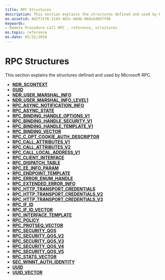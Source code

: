 ```yaml
---
title: RPC Structures
description: This section explains the structures defined and used by Microsoft RPC.
ms.assetid: 8d2f31f6-21d3-402c-b84b-960a2d03ff40
keywords:
- Remote Procedure Call RPC , reference, structures
ms.topic: reference
ms.date: 05/31/2018
---
```


# RPC Structures

This section explains the structures defined and used by Microsoft RPC.

-   [**NDR\_SCONTEXT**](/previous-versions/aa374336(v=vs.80))
-   [**GUID**](/windows/win32/api/guiddef/ns-guiddef-guid)
-   [**NDR\_USER\_MARSHAL\_INFO**](/windows/win32/api/Rpcndr/ns-rpcndr-ndr_user_marshal_info)
-   [**NDR\_USER\_MARSHAL\_INFO\_LEVEL1**](/windows/win32/api/Rpcndr/ns-rpcndr-ndr_user_marshal_info_level1)
-   [**RPC\_ASYNC\_NOTIFICATION\_INFO**](/windows/win32/api/Rpcasync/ns-rpcasync-rpc_async_notification_info)
-   [**RPC\_ASYNC\_STATE**](/windows/win32/api/Rpcasync/ns-rpcasync-rpc_async_state)
-   [**RPC\_BINDING\_HANDLE\_OPTIONS\_V1**](/windows/win32/api/Rpcdce/ns-rpcdce-rpc_binding_handle_options_v1)
-   [**RPC\_BINDING\_HANDLE\_SECURITY\_V1**](/windows/win32/api/Rpcdce/ns-rpcdce-rpc_binding_handle_security_v1_a)
-   [**RPC\_BINDING\_HANDLE\_TEMPLATE\_V1**](/windows/win32/api/Rpcdce/ns-rpcdce-rpc_binding_handle_template_v1_a)
-   [**RPC\_BINDING\_VECTOR**](/windows/win32/api/Rpcdce/ns-rpcdce-rpc_binding_vector)
-   [**RPC\_C\_OPT\_COOKIE\_AUTH\_DESCRIPTOR**](/windows/win32/api/Rpcdcep/ns-rpcdcep-rpc_c_opt_cookie_auth_descriptor)
-   [**RPC\_CALL\_ATTRIBUTES\_V1**](/windows/win32/api/rpcasync/ns-rpcasync-rpc_call_attributes_v1_a)
-   [**RPC\_CALL\_ATTRIBUTES\_V2**](/windows/win32/api/rpcasync/ns-rpcasync-rpc_call_attributes_v2_a)
-   [**RPC\_CALL\_LOCAL\_ADDRESS\_V1**](/windows/win32/api/Rpcasync/ns-rpcasync-rpc_call_local_address_v1)
-   [**RPC\_CLIENT\_INTERFACE**](/windows/win32/api/RpcdceP/ns-rpcdcep-rpc_client_interface)
-   [**RPC\_DISPATCH\_TABLE**](/windows/win32/api/RpcdceP/ns-rpcdcep-rpc_dispatch_table)
-   [**RPC\_EE\_INFO\_PARAM**](/windows/win32/api/rpcasync/ns-rpcasync-rpc_ee_info_param)
-   [**RPC\_ENDPOINT\_TEMPLATE**](/windows/win32/api/Rpcdce/ns-rpcdce-rpc_endpoint_template)
-   [**RPC\_ERROR\_ENUM\_HANDLE**](/windows/win32/api/rpcasync/ns-rpcasync-rpc_error_enum_handle)
-   [**RPC\_EXTENDED\_ERROR\_INFO**](/windows/win32/api/rpcasync/ns-rpcasync-rpc_extended_error_info)
-   [**RPC\_HTTP\_TRANSPORT\_CREDENTIALS**](/windows/win32/api/Rpcdce/ns-rpcdce-rpc_http_transport_credentials_a)
-   [**RPC\_HTTP\_TRANSPORT\_CREDENTIALS\_V2**](/windows/win32/api/Rpcdce/ns-rpcdce-rpc_http_transport_credentials_v2_a)
-   [**RPC\_HTTP\_TRANSPORT\_CREDENTIALS\_V3**](/windows/win32/api/Rpcdce/ns-rpcdce-rpc_http_transport_credentials_v3_a)
-   [**RPC\_IF\_ID**](/windows/win32/api/Rpcdce/ns-rpcdce-rpc_if_id)
-   [**RPC\_IF\_ID\_VECTOR**](/windows/win32/api/Rpcdce/ns-rpcdce-rpc_if_id_vector)
-   [**RPC\_INTERFACE\_TEMPLATE**](/windows/win32/api/Rpcdce/ns-rpcdce-rpc_interface_template)
-   [**RPC\_POLICY**](/windows/win32/api/Rpcdce/ns-rpcdce-rpc_policy)
-   [**RPC\_PROTSEQ\_VECTOR**](/windows/win32/api/Rpcdce/ns-rpcdce-rpc_protseq_vector)
-   [**RPC\_SECURITY\_QOS**](/windows/win32/api/Rpcdce/ns-rpcdce-rpc_security_qos)
-   [**RPC\_SECURITY\_QOS\_V2**](/windows/win32/api/Rpcdce/ns-rpcdce-rpc_security_qos_v2_a)
-   [**RPC\_SECURITY\_QOS\_V3**](/windows/win32/api/Rpcdce/ns-rpcdce-rpc_security_qos_v3_a)
-   [**RPC\_SECURITY\_QOS\_V4**](/windows/win32/api/Rpcdce/ns-rpcdce-rpc_security_qos_v4_a)
-   [**RPC\_SECURITY\_QOS\_V5**](/windows/win32/api/Rpcdce/ns-rpcdce-rpc_security_qos_v5_a)
-   [**RPC\_STATS\_VECTOR**](/windows/win32/api/Rpcdce/ns-rpcdce-rpc_stats_vector)
-   [**SEC\_WINNT\_AUTH\_IDENTITY**](/windows/win32/api/Rpcdce/ns-rpcdce-sec_winnt_auth_identity_a)
-   [**UUID**](./rpcdce/ns-rpcdce-uuid.md)
-   [**UUID\_VECTOR**](/windows/win32/api/rpcdce/ns-rpcdce-uuid_vector)

 

 
